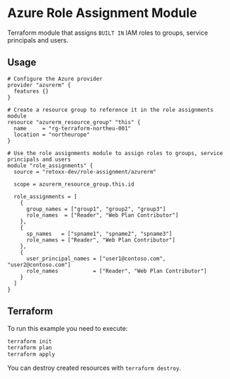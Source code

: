 # Azure Role Assignment Module

Terraform module that assigns `BUILT IN` IAM roles to groups, service principals and users.

## Usage

```hcl
# Configure the Azure provider
provider "azurerm" {
  features {}
}

# Create a resource group to reference it in the role assignments module
resource "azurerm_resource_group" "this" {
  name     = "rg-terraform-northeu-001"
  location = "northeurope"
}

# Use the role assignments module to assign roles to groups, service principals and users
module "role_assignments" {
  source = "retoxx-dev/role-assignment/azurerm"

  scope = azurerm_resource_group.this.id

  role_assignments = [
    {
      group_names = ["group1", "group2", "group3"]
      role_names  = ["Reader", "Web Plan Contributor"]
    },
    {
      sp_names   = ["spname1", "spname2", "spname3"]
      role_names = ["Reader", "Web Plan Contributor"]
    },
    {
      user_principal_names = ["user1@contoso.com", "user2@contoso.com"]
      role_names           = ["Reader", "Web Plan Contributor"]
    }
  ]
}
```

## Terraform

To run this example you need to execute:

```bash
terraform init
terraform plan
terraform apply
```

You can destroy created resources with `terraform destroy`.